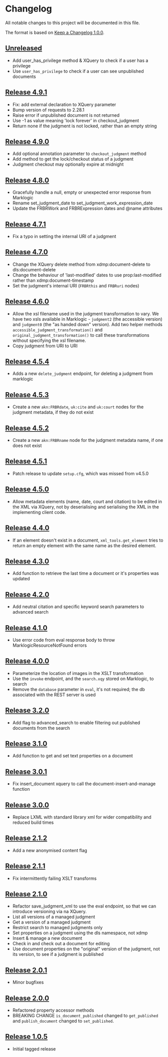 # Changelog

All notable changes to this project will be documented in this file.

The format is based on [Keep a Changelog 1.0.0].

## [Unreleased]
- Add user_has_privilege method & XQuery to check if a user has a privilege
- Use `user_has_privilege` to check if a user can see unpublished documents

## [Release 4.9.1]
- Fix: add external declaration to XQuery parameter
- Bump version of requests to 2.28.1
- Raise error if unpublished document is not returned
- Use -1 as value meaning 'lock forever' in checkout_judgment
- Return none if the judgment is not locked, rather than an empty string

## [Release 4.9.0]
- Add optional annotation parameter to `checkout_judgment` method
- Add method to get the lock/checkout status of a judgment
- Judgment checkout may optionally expire at midnight

## [Release 4.8.0]
- Gracefully handle a null, empty or unexpected error response from Marklogic 
- Rename set_judgment_date to set_judgment_work_expression_date
- Update the FRBRWork and FRBRExpression dates and @name attributes

## [Release 4.7.1]
- Fix a typo in setting the internal URI of a judgment

## [Release 4.7.0]
- Change the XQuery delete method from xdmp:document-delete to dls:document-delete
- Change the behaviour of 'last-modified' dates to use prop:last-modified rather than xdmp:document-timestamp
- Set the judgment's internal URI (`FRBRthis` and `FRBRuri` nodes)

## [Release 4.6.0]
- Allow the xsl filename used in the judgment transformation to vary. We have two xsls available in Marklogic -
  `judgment2` (the accessible version) and `judgment0` (the "as handed down" version). Add two helper methods
  `accessible_judgment_transformation()` and `original_judgment_transformation()` to call these transformations without
  specifying the xsl filename.
- Copy judgment from URI to URI

## [Release 4.5.4]
- Adds a new `delete_judgment` endpoint, for deleting a judgment from marklogic

## [Release 4.5.3]
- Create a new `akn:FRBRdate`, `uk:cite` and `uk:court` nodes for the judgment metadata, if they do not exist

## [Release 4.5.2]
- Create a new `akn:FRBRname` node for the judgment metadata name, if one does not exist

## [Release 4.5.1]
- Patch release to update `setup.cfg`, which was missed from v4.5.0

## [Release 4.5.0]
- Allow metadata elements (name, date, court and citation) to be edited in the XML via XQuery, not by deserialising and
  serialising the XML in the implementing client code.

## [Release 4.4.0]
- If an element doesn't exist in a document, `xml_tools.get_element` tries to return an empty element with the same
  name as the desired element.

## [Release 4.3.0]
- Add function to retrieve the last time a document or it's properties was updated

## [Release 4.2.0]
- Add neutral citation and specific keyword search parameters to advanced search

## [Release 4.1.0]
- Use error code from eval response body to throw MarklogicResourceNotFound errors

## [Release 4.0.0]
- Parameterize the location of images in the XSLT transformation
- Use the `invoke` endpoint, and the `search.xqy` stored on Marklogic, to search
- Remove the `database` parameter in `eval`, it's not required; the db associated with the REST server is used

## [Release 3.2.0]
- Add flag to advanced_search to enable filtering out published documents from the search

## [Release 3.1.0]
- Add function to get and set text properties on a document

## [Release 3.0.1]
- Fix insert_document xquery to call the document-insert-and-manage function

## [Release 3.0.0]
- Replace LXML with standard library xml for wider compatibility and reduced build times

## [Release 2.1.2]
- Add a new anonymised content flag

## [Release 2.1.1]
- Fix intermittently failing XSLT transforms

## [Release 2.1.0]
- Refactor save_judgment_xml to use the eval endpoint, so that we can introduce versioning via na XQuery.
- List all versions of a managed judgment
- Get a version of a managed judgment
- Restrict search to managed judgments only
- Set properties on a judgment using the dls namespace, not xdmp
- Insert & manage a new document
- Check in and check out a document for editing
- Use document properties on the "original" version of the judgment, not its version, to see if a judgment is published

## [Release 2.0.1]
- Minor bugfixes

## [Release 2.0.0]
- Refactored property accessor methods
- BREAKING CHANGE `is_document_published` changed to `get_published` and `publish_document` changed to `set_published`.

## [Release 1.0.5]
- Initial tagged release

[Unreleased]: https://github.com/nationalarchives/ds-caselaw-custom-api-client/compare/v4.9.1...HEAD
[Release 4.9.1]: https://github.com/nationalarchives/ds-caselaw-custom-api-client/compare/v4.9.1...v4.9.0
[Release 4.9.0]: https://github.com/nationalarchives/ds-caselaw-custom-api-client/compare/v4.9.0...v4.8.0
[Release 4.8.0]: https://github.com/nationalarchives/ds-caselaw-custom-api-client/compare/v4.8.0...v4.7.1
[Release 4.7.1]: https://github.com/nationalarchives/ds-caselaw-custom-api-client/compare/v4.7.0...v4.7.1
[Release 4.7.0]: https://github.com/nationalarchives/ds-caselaw-custom-api-client/compare/v4.7.0...v4.6.0
[Release 4.6.0]: https://github.com/nationalarchives/ds-caselaw-custom-api-client/compare/v4.6.0...v4.5.4
[Release 4.5.4]: https://github.com/nationalarchives/ds-caselaw-custom-api-client/compare/v4.5.4...v4.5.3
[Release 4.5.3]: https://github.com/nationalarchives/ds-caselaw-custom-api-client/compare/v4.5.3...v4.5.2
[Release 4.5.2]: https://github.com/nationalarchives/ds-caselaw-custom-api-client/compare/v4.5.2...v4.5.1
[Release 4.5.1]: https://github.com/nationalarchives/ds-caselaw-custom-api-client/compare/v4.5.1...v4.5.0
[Release 4.5.0]: https://github.com/nationalarchives/ds-caselaw-custom-api-client/compare/v4.5.0...v4.4.0
[Release 4.4.0]: https://github.com/nationalarchives/ds-caselaw-custom-api-client/compare/v4.4.0...v4.3.0
[Release 4.3.0]: https://github.com/nationalarchives/ds-caselaw-custom-api-client/compare/v4.3.0...v4.2.0
[Release 4.2.0]: https://github.com/nationalarchives/ds-caselaw-custom-api-client/compare/v4.2.0...v4.1.0
[Release 4.1.0]: https://github.com/nationalarchives/ds-caselaw-custom-api-client/compare/v4.1.0...v4.0.0
[Release 4.0.0]: https://github.com/nationalarchives/ds-caselaw-custom-api-client/compare/v4.0.0...v3.2.0
[Release 3.2.0]: https://github.com/nationalarchives/ds-caselaw-custom-api-client/compare/v3.1.1...v3.2.0
[Release 3.1.0]: https://github.com/nationalarchives/ds-caselaw-custom-api-client/compare/v3.0.1...v3.1.0
[Release 3.0.1]: https://github.com/nationalarchives/ds-caselaw-custom-api-client/compare/v3.0.0...v3.0.1
[Release 3.0.0]: https://github.com/nationalarchives/ds-caselaw-custom-api-client/compare/v2.1.2...v3.0.0
[Release 2.1.2]: https://github.com/nationalarchives/ds-caselaw-custom-api-client/compare/v2.1.1...v2.1.2
[Release 2.1.1]: https://github.com/nationalarchives/ds-caselaw-custom-api-client/compare/v2.1.0...v2.1.1
[Release 2.1.0]: https://github.com/nationalarchives/ds-caselaw-custom-api-client/compare/v2.0.1...v2.1.0
[release 2.0.1]: https://github.com/nationalarchives/ds-caselaw-custom-api-client/compare/v2.0.0...v2.0.1
[release 2.0.0]: https://github.com/nationalarchives/ds-caselaw-custom-api-client/compare/v1.0.5...v2.0.0
[release 1.0.5]: https://github.com/nationalarchives/ds-caselaw-custom-api-client/releases/tag/v1.0.5
[keep a changelog 1.0.0]: https://keepachangelog.com/en/1.0.0/

